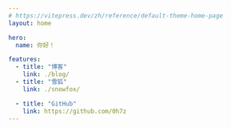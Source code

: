 ```yaml
---
# https://vitepress.dev/zh/reference/default-theme-home-page
layout: home

hero:
  name: 你好！

features:
  - title: "博客"
    link: ./blog/
  - title: "雪狐"
    link: ./snowfox/

  - title: "GitHub"
    link: https://github.com/0h7z
---
```


